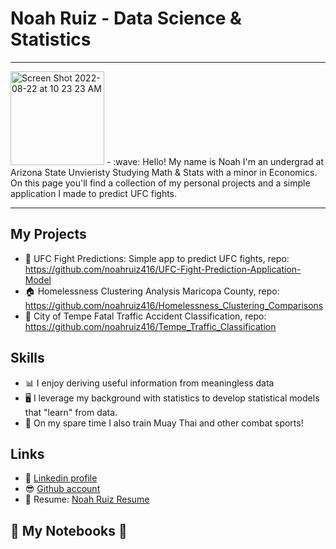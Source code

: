 # Noah Ruiz - Data Science & Statistics 

---

<img width="150" alt="Screen Shot 2022-08-22 at 10 23 23 AM" src="https://user-images.githubusercontent.com/88412646/185981902-80aee596-04e0-47b0-b342-0e55abbf3479.png">
- :wave: Hello! My name is Noah I'm an undergrad at Arizona State Unvieristy Studying Math & Stats with a minor in Economics. On this page you'll find a collection of my personal projects and a simple application I made to predict UFC fights. 

---

## My Projects

- :boxing_glove: UFC Fight Predictions: Simple app to predict UFC fights, repo: https://github.com/noahruiz416/UFC-Fight-Prediction-Application-Model
- :house: Homelessness Clustering Analysis Maricopa County, repo: https://github.com/noahruiz416/Homelessness_Clustering_Comparisons
- :car: City of Tempe Fatal Traffic Accident Classification, repo: https://github.com/noahruiz416/Tempe_Traffic_Classification

## Skills

- :bar_chart:  I enjoy deriving useful information from meaningless data
- :desktop_computer: I leverage my background with statistics to develop statistical models that "learn" from data.
- :boxing_glove: On my spare time I also train Muay Thai and other combat sports!

## Links

- :office: [Linkedin profile](https://www.linkedin.com/in/noahruiz416/)
- :sunglasses: [Github account](https://github.com/noahruiz416)
- :page_facing_up: Resume: [Noah Ruiz Resume](https://github.com/noahruiz416/UFC-Fight-Prediction-Application-Model/files/9396395/Noah_Ruiz_Resume-2.pdf)

## :notebook: My Notebooks :notebook:
